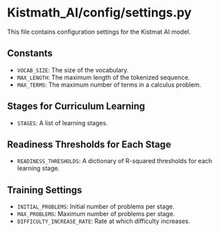 # Kistmath_AI/config/settings.py

This file contains configuration settings for the Kistmat AI model.

## Constants

- `VOCAB_SIZE`: The size of the vocabulary.
- `MAX_LENGTH`: The maximum length of the tokenized sequence.
- `MAX_TERMS`: The maximum number of terms in a calculus problem.

## Stages for Curriculum Learning

- `STAGES`: A list of learning stages.

## Readiness Thresholds for Each Stage

- `READINESS_THRESHOLDS`: A dictionary of R-squared thresholds for each learning stage.

## Training Settings

- `INITIAL_PROBLEMS`: Initial number of problems per stage.
- `MAX_PROBLEMS`: Maximum number of problems per stage.
- `DIFFICULTY_INCREASE_RATE`: Rate at which difficulty increases.